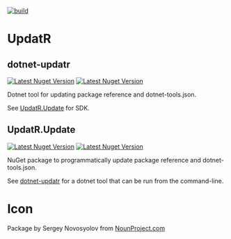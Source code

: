 [![build](https://github.com/OskarKlintrot/UpdatR/actions/workflows/build.yml/badge.svg)](https://github.com/OskarKlintrot/UpdatR/actions/workflows/build.yml)

# UpdatR

## dotnet-updatr

[![Latest Nuget Version](https://badgen.net/nuget/v/dotnet-updatr/latest)](https://www.nuget.org/packages/dotnet-updatr/)
[![Latest Nuget Version](https://badgen.net/nuget/dt/dotnet-updatr)](https://www.nuget.org/packages/dotnet-updatr/)

Dotnet tool for updating package reference and dotnet-tools.json.

See [UpdatR.Update](#updatrupdate) for SDK.

## UpdatR.Update

[![Latest Nuget Version](https://badgen.net/nuget/v/UpdatR.Update/latest)](https://www.nuget.org/packages/UpdatR.Update/)
[![Latest Nuget Version](https://badgen.net/nuget/dt/UpdatR.Update)](https://www.nuget.org/packages/UpdatR.Update/)

NuGet package to programmatically update package reference and dotnet-tools.json.

See [dotnet-updatr](#dotnet-updatr) for a dotnet tool that can be run from the command-line.

# Icon
Package by Sergey Novosyolov from [NounProject.com](http://NounProject.com)
